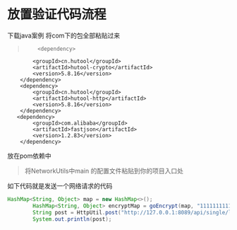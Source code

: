 # 放置验证代码流程

下载java案例
将com下的包全部粘贴过来

>         <dependency>
            <groupId>cn.hutool</groupId>
            <artifactId>hutool-crypto</artifactId>
            <version>5.8.16</version>
        </dependency>
        <dependency>
            <groupId>cn.hutool</groupId>
            <artifactId>hutool-http</artifactId>
            <version>5.8.16</version>
        </dependency>
       <dependency>
            <groupId>com.alibaba</groupId>
            <artifactId>fastjson</artifactId>
            <version>1.2.83</version>
        </dependency>
放在pom依赖中

> 将NetworkUtils中main 的配置文件粘贴到你的项目入口处


如下代码就是发送一个网络请求的代码
```java
HashMap<String, Object> map = new HashMap<>();
        HashMap<String, Object> encryptMap = goEncrypt(map, "11111111111");
        String post = HttpUtil.post("http://127.0.0.1:8089/api/single/login", encryptMap);
        System.out.println(post);
```


